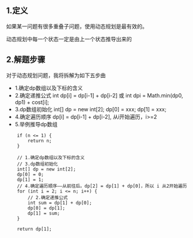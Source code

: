 ## 1.定义
如果某一问题有很多重叠子问题，使用动态规划是最有效的。

动态规划中每一个状态一定是由上一个状态推导出来的

## 2.解题步骤
对于动态规划问题，我将拆解为如下五步曲
+ 1.确定dp数组以及下标的含义
+ 2.确定递推公式
    int dp[i] = dp[i-1] + dp[i-2]
    或
    int dpi = Math.min(dp0, dp1) + cost[i];
+ 3.dp数组初始化
    int[] dp = new int[2];
    dp[0] = xxx;
    dp[1] = xxx;
+ 4.确定遍历顺序
    dp[i] = dp[i-1] + dp[i-2], 从i开始遍历，i>=2
+ 5.举例推导dp数组
````
    if (n <= 1) {
        return n;
    }
    
    // 1.确定dp数组以及下标的含义
    // 3.dp数组初始化
    int[] dp = new int[2];
    dp[0] = 0;
    dp[1] = 1;
    // 4.确定遍历顺序——从前往后。dp[2] = dp[1] + dp[0]，所以 i 从2开始遍历
    for (int i = 2; i <= n; i++) {
        // 2.确定递推公式
        int sum = dp[1] + dp[0];
        dp[0] = dp[1];
        dp[1] = sum;
    }

    return dp[1];
````